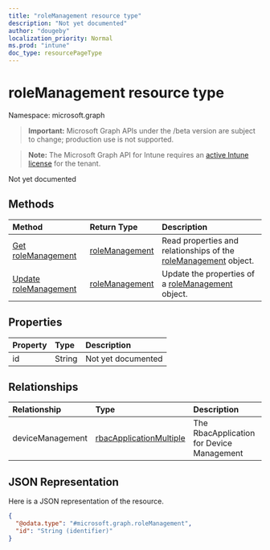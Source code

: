 ```yaml
---
title: "roleManagement resource type"
description: "Not yet documented"
author: "dougeby"
localization_priority: Normal
ms.prod: "intune"
doc_type: resourcePageType
---
```


# roleManagement resource type

Namespace: microsoft.graph

> **Important:** Microsoft Graph APIs under the /beta version are subject to change; production use is not supported.

> **Note:** The Microsoft Graph API for Intune requires an [active Intune license](https://go.microsoft.com/fwlink/?linkid=839381) for the tenant.

Not yet documented

## Methods
|Method|Return Type|Description|
|:---|:---|:---|
|[Get roleManagement](../api/intune-rbac-rolemanagement-get.md)|[roleManagement](../resources/intune-rbac-rolemanagement.md)|Read properties and relationships of the [roleManagement](../resources/intune-rbac-rolemanagement.md) object.|
|[Update roleManagement](../api/intune-rbac-rolemanagement-update.md)|[roleManagement](../resources/intune-rbac-rolemanagement.md)|Update the properties of a [roleManagement](../resources/intune-rbac-rolemanagement.md) object.|

## Properties
|Property|Type|Description|
|:---|:---|:---|
|id|String|Not yet documented|

## Relationships
|Relationship|Type|Description|
|:---|:---|:---|
|deviceManagement|[rbacApplicationMultiple](../resources/intune-rbac-rbacapplicationmultiple.md)|The RbacApplication for Device Management|

## JSON Representation
Here is a JSON representation of the resource.
<!-- {
  "blockType": "resource",
  "keyProperty": "id",
  "@odata.type": "microsoft.graph.roleManagement"
}
-->
``` json
{
  "@odata.type": "#microsoft.graph.roleManagement",
  "id": "String (identifier)"
}
```




